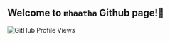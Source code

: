 ## Welcome to `mhaatha` Github page!👋

![GitHub Profile Views](https://komarev.com/ghpvc/?username=username-anda)
